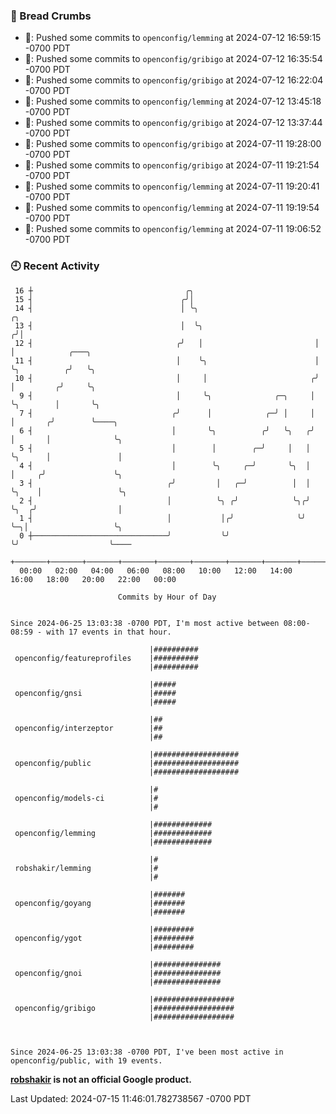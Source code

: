 ### 🍞 Bread Crumbs

 * 🚢: Pushed some commits to `openconfig/lemming` at 2024-07-12 16:59:15 -0700 PDT
 * 🚢: Pushed some commits to `openconfig/gribigo` at 2024-07-12 16:35:54 -0700 PDT
 * 🚢: Pushed some commits to `openconfig/gribigo` at 2024-07-12 16:22:04 -0700 PDT
 * 🚢: Pushed some commits to `openconfig/lemming` at 2024-07-12 13:45:18 -0700 PDT
 * 🚢: Pushed some commits to `openconfig/gribigo` at 2024-07-12 13:37:44 -0700 PDT
 * 🚢: Pushed some commits to `openconfig/gribigo` at 2024-07-11 19:28:00 -0700 PDT
 * 🚢: Pushed some commits to `openconfig/gribigo` at 2024-07-11 19:21:54 -0700 PDT
 * 🚢: Pushed some commits to `openconfig/lemming` at 2024-07-11 19:20:41 -0700 PDT
 * 🚢: Pushed some commits to `openconfig/lemming` at 2024-07-11 19:19:54 -0700 PDT
 * 🚢: Pushed some commits to `openconfig/lemming` at 2024-07-11 19:06:52 -0700 PDT

### 🕘 Recent Activity
```
 16 ┼                                  ╭╮
 15 ┤                                 ╭╯│
 14 ┤                                 │ ╰╮                           ╭╮
 13 ┤                                 │  ╰╮                         ╭╯│
 12 ┤                                ╭╯   │                         │ │            ╭───╮
 11 ┤                                │    ╰╮                        │ ╰╮          ╭╯   ╰╮
 10 ┤                                │     │                       ╭╯  │         ╭╯     ╰╮
  9 ┤                                │     ╰╮              ╭─╮     │   ╰╮        │       ╰╮
  7 ┤                               ╭╯      │            ╭─╯ │     │    │       ╭╯        ╰────╮
  6 ┤                               │       ╰╮          ╭╯   ╰╮   ╭╯    │       │              ╰╮
  5 ┤                               │        │        ╭─╯     │   │     ╰╮      │               │
  4 ┤                               │        ╰╮     ╭─╯       ╰╮  │      │     ╭╯               ╰╮
  3 ┤                              ╭╯         │   ╭─╯          │  │      ╰╮    │                 ╰╮
  2 ┤                              │          ╰╮ ╭╯            ╰╮╭╯       ╰╮  ╭╯                  │
  1 ┤                              │           │╭╯              ╰╯         ╰─╮│                   ╰╮
  0 ┼──────────────────────────────╯           ╰╯                            ╰╯                    ╰────
    +───────+───────+───────+───────+───────+───────+───────+───────+───────+───────+───────+───────+────
  00:00   02:00   04:00   06:00   08:00   10:00   12:00   14:00   16:00   18:00   20:00   22:00   00:00   

						Commits by Hour of Day


Since 2024-06-25 13:03:38 -0700 PDT, I'm most active between 08:00-08:59 - with 17 events in that hour.

```



```
                               |##########
 openconfig/featureprofiles    |##########
                               |##########

                               |#####
 openconfig/gnsi               |#####
                               |#####

                               |##
 openconfig/interzeptor        |##
                               |##

                               |###################
 openconfig/public             |###################
                               |###################

                               |#
 openconfig/models-ci          |#
                               |#

                               |#############
 openconfig/lemming            |#############
                               |#############

                               |#
 robshakir/lemming             |#
                               |#

                               |#######
 openconfig/goyang             |#######
                               |#######

                               |#########
 openconfig/ygot               |#########
                               |#########

                               |###############
 openconfig/gnoi               |###############
                               |###############

                               |##################
 openconfig/gribigo            |##################
                               |##################



Since 2024-06-25 13:03:38 -0700 PDT, I've been most active in openconfig/public, with 19 events.

```
**[robshakir](mailto:robjs@google.com) is not an official Google product.**  


Last Updated: 2024-07-15 11:46:01.782738567 -0700 PDT
